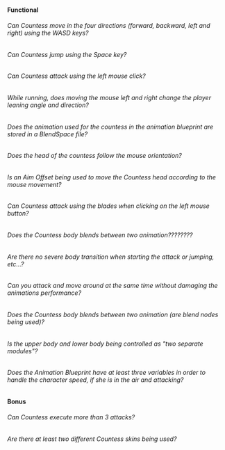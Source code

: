#### Functional

###### Can Countess move in the four directions (forward, backward, left and right) using the WASD keys?

###### Can Countess jump using the Space key?

###### Can Countess attack using the left mouse click?

###### While running, does moving the mouse left and right change the player leaning angle and direction?

###### Does the animation used for the countess in the animation blueprint are stored in a BlendSpace file?

###### Does the head of the countess follow the mouse orientation?

###### Is an Aim Offset being used to move the Countess head according to the mouse movement?

###### Can Countess attack using the blades when clicking on the left mouse button?

###### Does the Countess body blends between two animation????????

###### Are there no severe body transition when starting the attack or jumping, etc…?

###### Can you attack and move around at the same time without damaging the animations performance?

###### Does the Countess body blends between two animation (are blend nodes being used)?

###### Is the upper body and lower body being controlled as "two separate modules"?

<!-- - Caches are used in the animation blueprint to separate upper body and lower body animation correctly???? -->

###### Does the Animation Blueprint have at least three variables in order to handle the character speed, if she is in the air and attacking?

#### Bonus

###### Can Countess execute more than 3 attacks?

###### Are there at least two different Countess skins being used?
